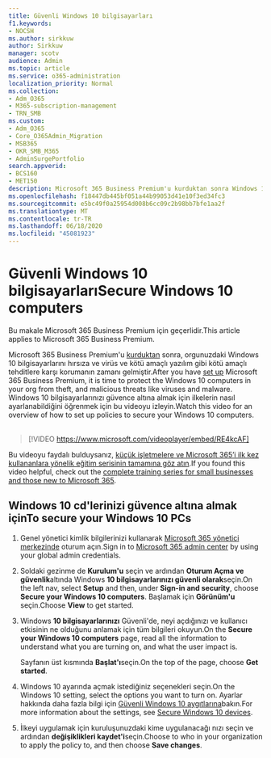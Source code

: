```yaml
---
title: Güvenli Windows 10 bilgisayarları
f1.keywords:
- NOCSH
ms.author: sirkkuw
author: Sirkkuw
manager: scotv
audience: Admin
ms.topic: article
ms.service: o365-administration
localization_priority: Normal
ms.collection:
- Adm_O365
- M365-subscription-management
- TRN_SMB
ms.custom:
- Adm_O365
- Core_O365Admin_Migration
- MSB365
- OKR_SMB_M365
- AdminSurgePortfolio
search.appverid:
- BCS160
- MET150
description: Microsoft 365 Business Premium'u kurduktan sonra Windows 10 bilgisayarların güvenliğini nasıl sağlayacağınızı öğrenin.
ms.openlocfilehash: f18447db445bf051a44b99053d41e10f3ed34fc3
ms.sourcegitcommit: e5bc49f0a25954d008b6cc09c2b98bb7bfe1aa2f
ms.translationtype: MT
ms.contentlocale: tr-TR
ms.lasthandoff: 06/18/2020
ms.locfileid: "45081923"
---
```

# <a name="secure-windows-10-computers"></a><span data-ttu-id="e1a14-103">Güvenli Windows 10 bilgisayarları</span><span class="sxs-lookup"><span data-stu-id="e1a14-103">Secure Windows 10 computers</span></span>

<span data-ttu-id="e1a14-104">Bu makale Microsoft 365 Business Premium için geçerlidir.</span><span class="sxs-lookup"><span data-stu-id="e1a14-104">This article applies to Microsoft 365 Business Premium.</span></span>

<span data-ttu-id="e1a14-105">Microsoft 365 Business Premium'u [kurduktan](set-up.md) sonra, orgunuzdaki Windows 10 bilgisayarlarını hırsıza ve virüs ve kötü amaçlı yazılım gibi kötü amaçlı tehditlere karşı korumanın zamanı gelmiştir.</span><span class="sxs-lookup"><span data-stu-id="e1a14-105">After you have [set up](set-up.md) Microsoft 365 Business Premium, it is time to protect the Windows 10 computers in your org from theft, and malicious threats like viruses and malware.</span></span>
<span data-ttu-id="e1a14-106">Windows 10 bilgisayarlarınızı güvence altına almak için ilkelerin nasıl ayarlanabildiğini öğrenmek için bu videoyu izleyin.</span><span class="sxs-lookup"><span data-stu-id="e1a14-106">Watch this video for an overview of how to set up policies to secure your Windows 10 computers.</span></span><br><br>

> [!VIDEO https://www.microsoft.com/videoplayer/embed/RE4kcAF] 

<span data-ttu-id="e1a14-107">Bu videoyu faydalı bulduysanız, [küçük işletmelere ve Microsoft 365’i ilk kez kullananlara yönelik eğitim serisinin tamamına göz atın](https://support.microsoft.com/office/6ab4bbcd-79cf-4000-a0bd-d42ce4d12816).</span><span class="sxs-lookup"><span data-stu-id="e1a14-107">If you found this video helpful, check out the [complete training series for small businesses and those new to Microsoft 365](https://support.microsoft.com/office/6ab4bbcd-79cf-4000-a0bd-d42ce4d12816).</span></span>

## <a name="to-secure-your-windows-10-pcs"></a><span data-ttu-id="e1a14-108">Windows 10 cd'lerinizi güvence altına almak için</span><span class="sxs-lookup"><span data-stu-id="e1a14-108">To secure your Windows 10 PCs</span></span>

1. <span data-ttu-id="e1a14-109">Genel yönetici kimlik bilgilerinizi kullanarak [Microsoft 365 yönetici merkezinde](https://admin.microsoft.com) oturum açın.</span><span class="sxs-lookup"><span data-stu-id="e1a14-109">Sign in to [Microsoft 365 admin center](https://admin.microsoft.com) by using your global admin credentials.</span></span> 
2. <span data-ttu-id="e1a14-110">Soldaki gezinme de **Kurulum'u** seçin ve ardından **Oturum Açma ve güvenlik**altında Windows **10 bilgisayarlarınızı güvenli olarak**seçin.</span><span class="sxs-lookup"><span data-stu-id="e1a14-110">On the left nav, select **Setup** and then, under **Sign-in and security**, choose **Secure your Windows 10 computers**.</span></span> <span data-ttu-id="e1a14-111">Başlamak için **Görünüm'u** seçin.</span><span class="sxs-lookup"><span data-stu-id="e1a14-111">Choose **View** to get started.</span></span>
3. <span data-ttu-id="e1a14-112">Windows **10 bilgisayarlarınızı** Güvenli'de, neyi açdığınızı ve kullanıcı etkisinin ne olduğunu anlamak için tüm bilgileri okuyun.</span><span class="sxs-lookup"><span data-stu-id="e1a14-112">On the **Secure your Windows 10 computers** page, read all the information to understand what you are turning on, and what the user impact is.</span></span>

    <span data-ttu-id="e1a14-113">Sayfanın üst kısmında **Başlat'ı**seçin.</span><span class="sxs-lookup"><span data-stu-id="e1a14-113">On the top of the page, choose **Get started**.</span></span>

4. <span data-ttu-id="e1a14-114">Windows 10 ayarında açmak istediğiniz seçenekleri seçin.</span><span class="sxs-lookup"><span data-stu-id="e1a14-114">On the Windows 10 setting, select the options you want to turn on.</span></span> <span data-ttu-id="e1a14-115">Ayarlar hakkında daha fazla bilgi için [Güvenli Windows 10 aygıtlarına](secure-windows-10-devices.md)bakın.</span><span class="sxs-lookup"><span data-stu-id="e1a14-115">For more information about the settings, see [Secure Windows 10 devices](secure-windows-10-devices.md).</span></span> 
5. <span data-ttu-id="e1a14-116">İlkeyi uygulamak için kuruluşunuzdaki kime uygulanacağı nızı seçin ve ardından **değişiklikleri kaydet'i**seçin.</span><span class="sxs-lookup"><span data-stu-id="e1a14-116">Choose to who in your organization to apply the policy to, and then choose **Save changes**.</span></span>

